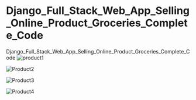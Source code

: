 # Django_Full_Stack_Web_App_Selling_Online_Product_Groceries_Complete_Code
Django_Full_Stack_Web_App_Selling_Online_Product_Groceries_Complete_Code
![product1](https://github.com/adnanmajeed82/Django_Full_Stack_Web_App_Selling_Online_Product_Groceries_Complete_Code/assets/49750395/04f10694-8b79-4c49-abe2-f985beaf8608)

![Product2](https://github.com/adnanmajeed82/Django_Full_Stack_Web_App_Selling_Online_Product_Groceries_Complete_Code/assets/49750395/ae8508cd-6962-4256-9382-09a1f19120f1)

![Product3](https://github.com/adnanmajeed82/Django_Full_Stack_Web_App_Selling_Online_Product_Groceries_Complete_Code/assets/49750395/0d6da804-2f37-48c6-b2f2-42d2a6688c55)

![Product4](https://github.com/adnanmajeed82/Django_Full_Stack_Web_App_Selling_Online_Product_Groceries_Complete_Code/assets/49750395/15671b15-fd1e-4605-b956-d81010aeaf75)



